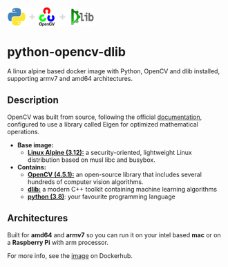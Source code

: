 <br>
<p align="left"><img src="https://raw.githubusercontent.com/Kolos65/python-opencv-dlib/main/pod.png" width="200”  alt="" /></p>
                                                                                                                      
# python-opencv-dlib
A linux alpine based docker image with Python, OpenCV and dlib installed, supporting armv7 and amd64 architectures.

## Description
OpenCV was built from source, following the official <a href="https://docs.opencv.org/master/dd/dd5/tutorial_py_setup_in_fedora.html">documentation</a>, configured to use a library called Eigen for optimized mathematical operations.

- <b>Base image:</b>
    -  <a href="https://hub.docker.com/_/alpine"><b>Linux Alpine (3.12):</b></a> a security-oriented, lightweight Linux distribution based on musl libc and busybox. 
- <b>Contains:</b>
    -  <a href="https://opencv.org/releases/"><b>OpenCV (4.5.1):</b></a> an open-source library that includes several hundreds of computer vision algorithms.
    - <a href="http://dlib.net"><b>dlib:</b></a> a modern C++ toolkit containing machine learning algorithms
    - <a href="https://www.python.org"><b>python (3.8)</b></a>: your favourite programming language

## Architectures
Built for <b>amd64</b> and <b>armv7</b> so you can run it on your intel based <b>mac</b> or on a <b>Raspberry Pi</b> with arm processor.

For more info, see the <a href="https://hub.docker.com/r/kolos65/python-opencv-dlib">image</a> on Dockerhub.

